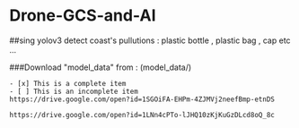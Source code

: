 # Drone-GCS-and-AI
##sing yolov3 detect coast's pullutions : plastic bottle , plastic bag , cap etc ...

###Download "model_data"  from : (model_data/)
```bush
- [x] This is a complete item
- [ ] This is an incomplete item
https://drive.google.com/open?id=1SGOiFA-EHPm-4ZJMVj2neefBmp-etnDS
```
```bush
https://drive.google.com/open?id=1LNn4cPTo-lJHQ10zKjKuGzDLcd8oQ_8c
```








